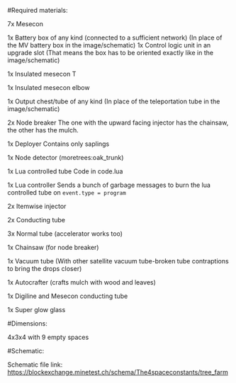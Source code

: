 #Required materials:

7x Mesecon

1x Battery box of any kind (connected to a sufficient network) (In place of the MV battery box in the image/schematic)
 1x Control logic unit in an upgrade slot (That means the box has to be oriented exactly like in the image/schematic)

1x Insulated mesecon T

1x Insulated mesecon elbow

1x Output chest/tube of any kind (In place of the teleportation tube in the image/schematic)

2x Node breaker
 The one with the upward facing injector has the chainsaw, the other has the mulch.

1x Deployer
 Contains only saplings

1x Node detector (moretrees:oak_trunk)

1x Lua controlled tube
 Code in code.lua

1x Lua controller
 Sends a bunch of garbage messages to burn the lua controlled tube on `event.type = program`

2x Itemwise injector

2x Conducting tube

3x Normal tube (accelerator works too)

1x Chainsaw (for node breaker)

1x Vacuum tube (With other satellite vacuum tube-broken tube contraptions to bring the drops closer)

1x Autocrafter (crafts mulch with wood and leaves)

1x Digiline and Mesecon conducting tube

1x Super glow glass


#Dimensions:

4x3x4 with 9 empty spaces

#Schematic:

Schematic file link:
https://blockexchange.minetest.ch/schema/The4spaceconstants/tree_farm
